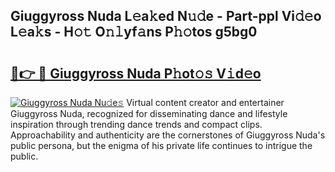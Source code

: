 ## Giuggyross Nuda L𝚎a𝚔ed N𝚞𝚍e - Part-ppl Vi𝚍𝚎o L𝚎a𝚔s - H𝚘𝚝 O𝚗𝚕yf𝚊ns P𝚑𝚘tos g5bg0

# <h2><a href="http://kfdpve.oniu.top/?m=Giuggyross+Nuda">🔗👉 🔴 Giuggyross Nuda P𝚑ot𝚘𝚜 V𝚒d𝚎o</a></h2>

[![Giuggyross Nuda Nu𝚍e𝚜](https://i.imgur.com/0qMVB7G.gif)](http://kfdpve.oniu.top/?m=Giuggyross+Nuda)
Virtual content creator and entertainer Giuggyross Nuda, recognized for disseminating dance and lifestyle inspiration through trending dance trends and compact clips. Approachability and authenticity are the cornerstones of Giuggyross Nuda's public persona, but the enigma of his private life continues to intrigue the public.  
